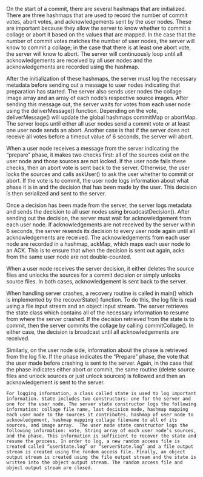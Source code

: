 On the start of a commit, there are several hashmaps that are initialized. There are three hashmaps that are used to record the number of commit votes, abort votes, and acknowledgements sent by the user nodes. These are important because they allow the server to know whether to commit a collage or abort it based on the values that are mapped. In the case that the number of commit votes matches the number of user nodes, the server will know to commit a collage; in the case that there is at least one abort vote, the server will know to abort. The server will continuously loop until all acknowledgements are received by all user nodes and the acknowledgements are recorded using the hashmap.

After the initialization of these hashmaps, the server must log the necessary metadata before sending out a message to user nodes indicating that preparation has started. The server also sends user nodes the collage image array and an array of each node’s respective source images. After sending this message out, the server waits for votes from each user node using the deliverMessage() function. Depending on the vote, deliverMessage() will update the global hashmaps commitMap or abortMap. The server loops until either all  user nodes send a commit vote or at least one user node sends an abort. Another case is that if the server does not receive all votes before a timeout value of 6 seconds, the server will abort.

When a user node receives a message from the server indicating the “prepare” phase, it makes two checks first: all of the sources exist on the user node and those sources are not locked. If the user node fails these checks, then an abort vote is sent back to the server. Otherwise, the user locks the sources and calls askUser() to ask the user whether to commit or abort. If the vote is to commit, the user node logs information about what phase it is in and the decision that has been made by the user. This decision is then serialized and sent to the server. 

Once a decision has been made from the server, the server logs metadata and sends the decision to all user nodes using broadcastDecision(). After sending out the decision, the server must wait for acknowledgement from each user node. If acknowledgements are not received by the server within 6 seconds, the server resends its decision to every user node again until all acknowledgements are received. The acknowledgements from each user node are recorded in a hashmap, ackMap, which maps each user node to an ACK. This is to ensure that when the decision is sent out again, acks from the same user node are not double-counted. 

When a user node receives the server decision, it either deletes the source files and unlocks the sources for a commit decision or simply unlocks source files. In both cases, acknowledgement is sent back to the server.

When handling server crashes, a recovery routine is called in main() which is implemented by the recoverState() function. To do this, the log file is read using a file input stream and an object input stream. The server retrieves the state class which contains all of the necessary information to resume from where the server crashed. If the decision  retrieved from the state is to commit, then the server commits the collage by calling commitCollage(). In either case, the decision is broadcast until all acknowledgements are received. 

Similarly, on the user node side, information about the phase is retrieved from the log file. If the phase indicates the “Prepare” phase, the vote that the user made before crashing is sent to the server. Again, in the case that the phase indicates either abort or commit, the same routine (delete source files and unlock sources or just unlock sources) is followed and then an acknowledgement is sent to the server.

	For logging information, a class called state is used to log important information. State includes two constructors: one for the server and one for the user node. The server state constructor logs the following information: collage file name, last decision made, hashmap mapping each user node to the sources it contributes, hashmap of user node to acknowledgement, hashmap mapping collage filename to all of its sources, and image array.  The user node state constructor logs the following information: vote, String array of each user node’s sources, and the phase. This information is sufficient to recover the state and resume the process. In order to log, a new random access file is created called “userState.log” or “serverState.log” and a file output stream is created using the random access file. Finally, an object output stream is created using the file output stream and the state is written into the object output stream. The random access file and object output stream are closed.


